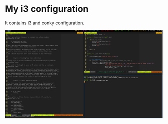 # My i3 configuration

It contains i3 and conky configuration.

![alt tag](https://raw.githubusercontent.com/acerv/i3cfg/master/screenshot.png)
